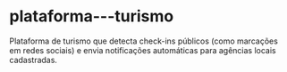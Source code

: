 # plataforma---turismo
Plataforma de turismo que detecta check-ins públicos (como marcações em redes sociais) e envia notificações automáticas para agências locais cadastradas.
